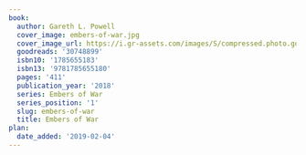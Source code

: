```yaml
---
book:
  author: Gareth L. Powell
  cover_image: embers-of-war.jpg
  cover_image_url: https://i.gr-assets.com/images/S/compressed.photo.goodreads.com/books/1502367097l/30748899._SX98_.jpg
  goodreads: '30748899'
  isbn10: '1785655183'
  isbn13: '9781785655180'
  pages: '411'
  publication_year: '2018'
  series: Embers of War
  series_position: '1'
  slug: embers-of-war
  title: Embers of War
plan:
  date_added: '2019-02-04'
---
```

